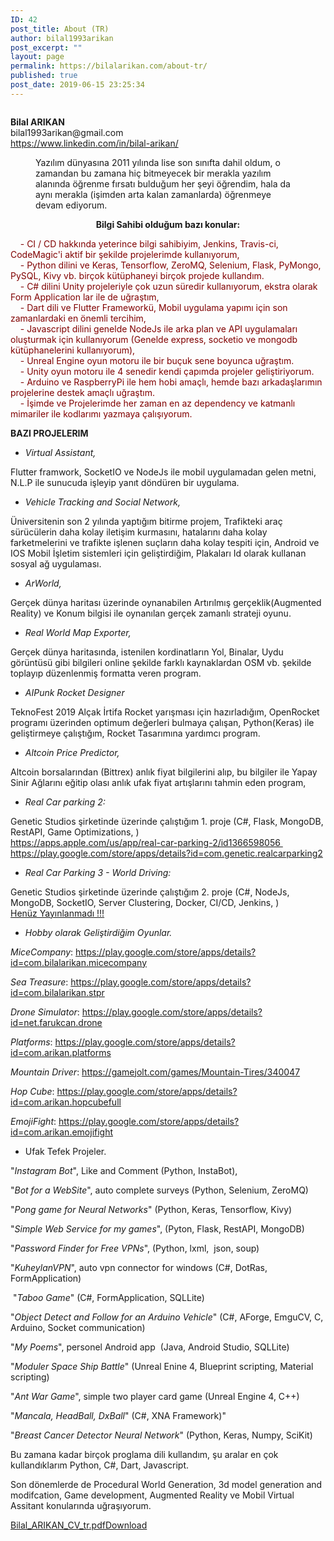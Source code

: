 ```yaml
---
ID: 42
post_title: About (TR)
author: bilal1993arikan
post_excerpt: ""
layout: page
permalink: https://bilalarikan.com/about-tr/
published: true
post_date: 2019-06-15 23:25:34
---
```

<!-- wp:media-text {"mediaId":168,"mediaType":"image","mediaWidth":20} -->
<div class="wp-block-media-text alignwide" style="grid-template-columns:20% auto"><figure class="wp-block-media-text__media"><img src="https://bilalarikan.com/wp-content/uploads/2019/06/IMG_20190429_190335.jpg" alt="" class="wp-image-168"/></figure><div class="wp-block-media-text__content"><!-- wp:paragraph {"placeholder":"Content…","fontSize":"medium"} -->
<p class="has-medium-font-size"> <strong>Bilal ARIKAN</strong><br>bilal1993arikan@gmail.com<br> <a href="https://www.linkedin.com/in/bilal-arikan/">https://www.linkedin.com/in/bilal-arikan/</a>  </p>
<!-- /wp:paragraph --></div></div>
<!-- /wp:media-text -->

<!-- wp:html -->
<figure class="wp-block-pullquote" style="border-color:#313131"><div class="has-text-color has-very-dark-gray-color"><p>  Yazılım dünyasına 2011 yılında lise son sınıfta dahil oldum, o zamandan bu zamana hiç bitmeyecek bir merakla   yazılım alanında öğrenme fırsatı bulduğum her şeyi öğrendim, hala da aynı merakla (işimden arta kalan zamanlarda) öğrenmeye devam ediyorum.  </p></div></figure>
<!-- /wp:html -->

<!-- wp:paragraph {"align":"center","fontSize":"medium"} -->
<p style="text-align:center" class="has-medium-font-size"><strong>Bilgi Sahibi olduğum bazı konular:</strong></p>
<!-- /wp:paragraph -->

<p class="has-medium-font-size">  <span style="color: #800000;">  - CI / CD hakkında yeterince bilgi sahibiyim, Jenkins, Travis-ci, CodeMagic'i aktif bir şekilde projelerimde kullanıyorum, <br /></span><span style="color: #800000;">    - Python dilini ve Keras, Tensorflow, ZeroMQ, Selenium, Flask, PyMongo, PySQL, Kivy vb. birçok kütüphaneyi birçok projede kullandım. <br /></span><span style="color: #800000; font-size: inherit;">    - C# dilini Unity projeleriyle çok uzun süredir kullanıyorum, ekstra olarak Form Application lar ile de uğraştım, <br /></span><span style="color: #800000; font-size: inherit;">    - Dart dili ve Flutter Frameworkü, Mobil uygulama yapımı için son zamanlardaki en önemli tercihim, <br /></span><span style="color: #800000;">    - Javascript dilini genelde NodeJs ile arka plan ve API uygulamaları oluşturmak için kullanıyorum (Genelde express, socketio ve mongodb  kütüphanelerini kullanıyorum), <br /><!-- /wp:paragraph --></span><span style="color: #800000;">    - Unreal Engine oyun motoru ile bir buçuk sene boyunca uğraştım. <br />    - Unity oyun motoru ile 4 senedir kendi çapımda projeler geliştiriyorum. <br /></span><span style="color: #800000;">    - Arduino ve RaspberryPi ile hem hobi amaçlı, hemde bazı arkadaşlarımın projelerine destek amaçlı uğraştım. <br /></span><span style="color: #800000;">    - İşimde ve Projelerimde her zaman en az dependency ve katmanlı mimariler ile kodlarımı yazmaya çalışıyorum.</span></p>
<p><!-- wp:paragraph {"fontSize":"medium"} --></p>
<p class="has-medium-font-size"><strong>BAZI PROJELERIM</strong></p>
<p><!-- /wp:paragraph --></p>
<p><!-- wp:list {"fontSize":"medium"}--></p>
<ul>
<li><em class="has-medium-font-size">Virtual Assistant, </em></li>
</ul>
<p><!-- /wp:list --></p>
<p><!-- wp:paragraph {"fontSize":"medium"} --></p>
<p class="has-medium-font-size">Flutter framwork, SocketIO ve NodeJs ile mobil uygulamadan gelen metni, N.L.P ile sunucuda işleyip yanıt döndüren bir uygulama.</p>
<p><!-- /wp:paragraph --></p>
<p><!-- wp:list --></p>
<ul>
<li><em class="has-medium-font-size">Vehicle Tracking and Social Network,</em></li>
</ul>
<p><!-- /wp:list --></p>
<p><!-- wp:paragraph {"fontSize":"medium"} --></p>
<p class="has-medium-font-size">Üniversitenin son 2 yılında yaptığım bitirme projem, Trafikteki araç sürücülerin daha kolay iletişim kurmasını, hatalarını daha kolay farketmelerini ve trafikte işlenen suçların daha kolay tespiti için, Android ve IOS Mobil İşletim sistemleri için geliştirdiğim, Plakaları Id olarak kullanan sosyal ağ uygulaması.</p>
<p><!-- /wp:paragraph --></p>
<p><!-- wp:list --></p>
<ul>
<li><em class="has-medium-font-size">ArWorld,</em></li>
</ul>
<p><!-- /wp:list --></p>
<p><!-- wp:paragraph {"fontSize":"medium"} --></p>
<p class="has-medium-font-size">Gerçek dünya haritası üzerinde oynanabilen Artırılmış gerçeklik(Augmented Reality) ve Konum bilgisi ile oynanılan gerçek zamanlı strateji oyunu.</p>
<p><!-- /wp:paragraph --></p>
<p><!-- wp:list --></p>
<ul>
<li><em class="has-medium-font-size">Real World Map Exporter,</em></li>
</ul>
<p><!-- /wp:list --></p>
<p><!-- wp:paragraph {"fontSize":"medium"} --></p>
<p class="has-medium-font-size">Gerçek dünya haritasında, istenilen kordinatların Yol, Binalar, Uydu görüntüsü gibi bilgileri online şekilde farklı kaynaklardan OSM vb. şekilde  toplayıp düzenlenmiş formatta veren program.</p>
<p><!-- /wp:paragraph --></p>
<p><!-- wp:list --></p>
<ul>
<li><em class="has-medium-font-size">AIPunk Rocket Designer </em></li>
</ul>
<p><!-- /wp:list --></p>
<p><!-- wp:paragraph {"fontSize":"medium"} --></p>
<p class="has-medium-font-size">TeknoFest 2019 Alçak İrtifa Rocket yarışması için hazırladığım, OpenRocket programı üzerinden optimum değerleri bulmaya çalışan, Python(Keras) ile geliştirmeye çalıştığım, Rocket Tasarımına yardımcı program.</p>
<p><!-- /wp:paragraph --></p>
<p><!-- wp:list --></p>
<ul>
<li><em class="has-medium-font-size">Altcoin Price Predictor,</em></li>
</ul>
<p><!-- /wp:list --></p>
<p><!-- wp:paragraph {"fontSize":"medium"} --></p>
<p class="has-medium-font-size">Altcoin borsalarından (Bittrex) anlık fiyat bilgilerini alıp, bu bilgiler ile Yapay Sinir Ağlarını eğitip olası anlık ufak fiyat artışlarını tahmin eden program, </p>
<p><!-- /wp:paragraph --></p>
<p><!-- wp:list --></p>
<ul>
<li><em class="has-medium-font-size">Real Car parking 2:</em></li>
</ul>
<p><!-- /wp:list --></p>
<p><!-- wp:paragraph {"fontSize":"medium"} --></p>
<p class="has-medium-font-size">Genetic Studios şirketinde üzerinde çalıştığım 1. proje (C#, Flask, MongoDB, RestAPI, Game Optimizations, )<br /><a href="https://apps.apple.com/us/app/real-car-parking-2/id1366598056">https://apps.apple.com/us/app/real-car-parking-2/id1366598056 </a><br /><a href="https://play.google.com/store/apps/details?id=com.genetic.realcarparking2">https://play.google.com/store/apps/details?id=com.genetic.realcarparking2</a></p>
<p><!-- /wp:paragraph --></p>
<p><!-- wp:list --></p>
<ul>
<li><em class="has-medium-font-size">Real Car Parking 3 - World Driving:</em></li>
</ul>
<p><!-- /wp:list --></p>
<p><!-- wp:paragraph {"fontSize":"medium"} --></p>
<p class="has-medium-font-size">Genetic Studios şirketinde üzerinde çalıştığım 2. proje (C#, NodeJs, MongoDB, SocketIO, Server Clustering, Docker, CI/CD, Jenkins, )<br /><a href="https://play.google.com/store/apps/dev?id=8550478867825785622">Henüz Yayınlanmadı !!!</a></p>
<p><!-- /wp:paragraph --></p>
<p><!-- wp:list --></p>
<ul>
<li><em class="has-medium-font-size">Hobby olarak Geliştirdiğim Oyunlar.</em></li>
</ul>
<p><!-- /wp:list --></p>
<p><!-- wp:paragraph {"fontSize":"medium"} --></p>
<p class="has-medium-font-size"><em>MiceCompany</em>: <a href="https://play.google.com/store/apps/details?id=com.bilalarikan.micecompany">https://play.google.com/store/apps/details?id=com.bilalarikan.micecompany</a></p>
<p><!-- /wp:paragraph --></p>
<p><!-- wp:paragraph {"fontSize":"medium"} --></p>
<p class="has-medium-font-size"><em>Sea Treasure</em>: <a href="https://play.google.com/store/apps/details?id=com.bilalarikan.stpr">https://play.google.com/store/apps/details?id=com.bilalarikan.stpr</a></p>
<p><!-- /wp:paragraph --></p>
<p><!-- wp:paragraph {"fontSize":"medium"} --></p>
<p class="has-medium-font-size"><em>Drone Simulator</em>: <a href="https://play.google.com/store/apps/details?id=net.farukcan.drone">https://play.google.com/store/apps/details?id=net.farukcan.drone</a></p>
<p><!-- /wp:paragraph --></p>
<p><!-- wp:paragraph {"fontSize":"medium"} --></p>
<p class="has-medium-font-size"><em>Platforms</em>: <a href="https://play.google.com/store/apps/details?id=com.arikan.platforms">https://play.google.com/store/apps/details?id=com.arikan.platforms</a></p>
<p><!-- /wp:paragraph --></p>
<p><!-- wp:paragraph {"fontSize":"medium"} --></p>
<p class="has-medium-font-size"><em>Mountain Driver</em>: <a href="https://gamejolt.com/games/Mountain-Tires/340047">https://gamejolt.com/games/Mountain-Tires/340047</a></p>
<p><!-- /wp:paragraph --></p>
<p><!-- wp:paragraph {"fontSize":"medium"} --></p>
<p class="has-medium-font-size"><em>Hop Cube</em>: <a href="https://play.google.com/store/apps/details?id=com.arikan.hopcubefull">https://play.google.com/store/apps/details?id=com.arikan.hopcubefull</a></p>
<p><!-- /wp:paragraph --></p>
<p><!-- wp:paragraph {"fontSize":"medium"} --></p>
<p class="has-medium-font-size"><em>EmojiFight</em>: <a href="https://play.google.com/store/apps/details?id=com.arikan.emojifight">https://play.google.com/store/apps/details?id=com.arikan.emojifight</a></p>
<div class="has-medium-font-size">
<ul>
<li>Ufak Tefek Projeler.</li>
</ul>
<p>"<em>Instagram Bot</em>", Like and Comment (Python, InstaBot),</p>
<p>"<em>Bot for a WebSite</em>", auto complete surveys (Python, Selenium, ZeroMQ)</p>
<p>"<em>Pong game for Neural Networks</em>" (Python, Keras, Tensorflow, Kivy)</p>
<p>"<em>Simple Web Service for my games</em>", (Pyton, Flask, RestAPI, MongoDB)</p>
<p>"<em>Password Finder for Free VPNs</em>", (Python, lxml,  json, soup)</p>
<p>"<em>KuheylanVPN</em>", auto vpn connector for windows (C#, DotRas, FormApplication)</p>
<p> "<em>Taboo Game</em>" (C#, FormApplication, SQLLite)</p>
<p>"<em>Object Detect and Follow for an Arduino Vehicle</em>" (C#, AForge, EmguCV, C, Arduino, Socket communication)</p>
<p>"<em>My Poems</em>", personel Android app  (Java, Android Studio, SQLLite)</p>
<p>"<em>Moduler Space Ship Battle</em>" (Unreal Enine 4, Blueprint scripting, Material scripting)</p>
<p>"<em>Ant War Game</em>", simple two player card game (Unreal Engine 4, C++)</p>
<p>"<em>Mancala, HeadBall, DxBall</em>" (C#, XNA Framework)"</p>
<p>"<em>Breast Cancer Detector Neural Network</em>" (Python, Keras, Numpy, SciKit)</p>
</div>
<p><!-- /wp:paragraph --></p>
<p><!-- wp:paragraph {"fontSize":"medium"} --></p>
<p class="has-medium-font-size">Bu zamana kadar birçok proglama dili kullandım, şu aralar en çok kullandıklarım Python, C#, Dart, Javascript.</p>
<p><!-- /wp:paragraph --></p>
<p><!-- wp:paragraph {"fontSize":"medium"} --></p>
<p class="has-medium-font-size">Son dönemlerde de Procedural World Generation, 3d model generation and modifcation, Game development, Augmented Reality ve Mobil Virtual Assitant konularında uğraşıyorum.</p>
<p><!-- /wp:paragraph --></p>

<!-- wp:file {"id":206,"href":"https://bilalarikan.com/wp-content/uploads/2019/06/About-TR-–-Bilal-ARIKAN.pdf"} -->
<div class="wp-block-file"><a href="https://bilalarikan.com/wp-content/uploads/2019/06/About-TR-–-Bilal-ARIKAN.pdf">Bilal_ARIKAN_CV_tr.pdf</a><a href="https://bilalarikan.com/wp-content/uploads/2019/06/About-TR-–-Bilal-ARIKAN.pdf" class="wp-block-file__button" download>Download</a></div>
<!-- /wp:file -->